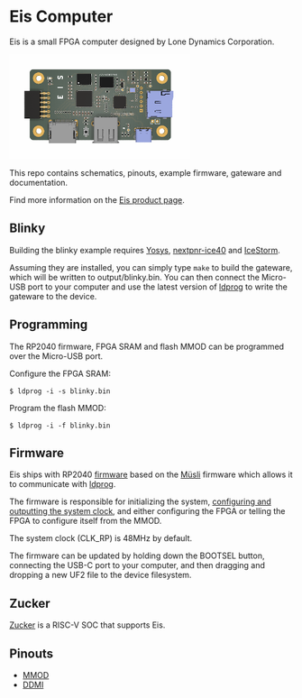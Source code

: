 # Eis Computer

Eis is a small FPGA computer designed by Lone Dynamics Corporation.

![Eis Computer](https://github.com/machdyne/eis/blob/88b2240afcf820420434226afd51348e94bad919/eis.png)

This repo contains schematics, pinouts, example firmware, gateware and documentation.

Find more information on the [Eis product page](https://machdyne.com/product/eis-computer/).

## Blinky 

Building the blinky example requires [Yosys](https://github.com/YosysHQ/yosys), [nextpnr-ice40](https://github.com/YosysHQ/nextpnr) and [IceStorm](https://github.com/YosysHQ/icestorm).

Assuming they are installed, you can simply type `make` to build the gateware, which will be written to output/blinky.bin. You can then connect the Micro-USB port to your computer and use the latest version of [ldprog](https://github.com/machdyne/ldprog) to write the gateware to the device.

## Programming

The RP2040 firmware, FPGA SRAM and flash MMOD can be programmed over the Micro-USB port.

Configure the FPGA SRAM:

```
$ ldprog -i -s blinky.bin
```

Program the flash MMOD:

```
$ ldprog -i -f blinky.bin
```

## Firmware

Eis ships with RP2040 [firmware](firmware) based on the [Müsli](https://github.com/machdyne/musli) firmware which allows it to communicate with [ldprog](https://github.com/machdyne/ldprog).

The firmware is responsible for initializing the system, [configuring and outputting the system clock](https://raspberrypi.github.io/pico-sdk-doxygen/group__hardware__clocks.html#details), and either configuring the FPGA or telling the FPGA to configure itself from the MMOD.

The system clock (CLK\_RP) is 48MHz by default.

The firmware can be updated by holding down the BOOTSEL button, connecting the USB-C port to your computer, and then dragging and dropping a new UF2 file to the device filesystem.

## Zucker

[Zucker](https://github.com/machdyne/zucker) is a RISC-V SOC that supports Eis.

## Pinouts

 * [MMOD](https://github.com/machdyne/mmod)
 * [DDMI](https://github.com/machdyne/ddmi)
